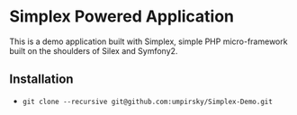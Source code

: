 Simplex Powered Application
===========================

This is a demo application built with Simplex, simple PHP micro-framework built on the shoulders of Silex and Symfony2.

Installation
------------

*  `git clone --recursive git@github.com:umpirsky/Simplex-Demo.git`